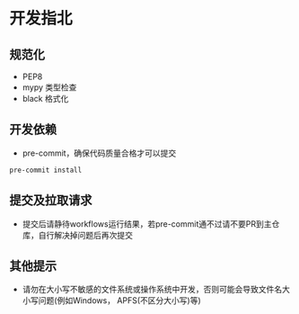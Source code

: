 # 开发指北

## 规范化

- PEP8
- mypy 类型检查
- black 格式化

## 开发依赖

- pre-commit，确保代码质量合格才可以提交

```bash
pre-commit install
```

## 提交及拉取请求

- 提交后请静待workflows运行结果，若pre-commit通不过请不要PR到主仓库，自行解决掉问题后再次提交

## 其他提示

- 请勿在大小写不敏感的文件系统或操作系统中开发，否则可能会导致文件名大小写问题(例如Windows， APFS(不区分大小写)等)

